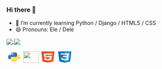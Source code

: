 ### Hi there 👋

- 🌱 I’m currently learning Python / Django / HTMLS / CSS
- 😄 Pronouns: Ele / Dele

<a href="https://github.com/LeoRPacheco/github-readme-stats">
  <img height=200 align="center" src="https://github-readme-stats.vercel.app/api?username=LeoRPacheco&show_icons=true&theme=dracula" />
</a>
<a href="https://github.com/LeoRPacheco/convoychat">
  <img height=200 align="center" src="https://github-readme-stats.vercel.app/api/top-langs?username=LeoRPacheco&layout=compact&langs_count=8&card_width=320&theme=dracula" />
</a>

<div style="display: inline_block"><br>
  <img align="center" alt="Rafa-Python" height="30" width="40" src="https://raw.githubusercontent.com/devicons/devicon/master/icons/python/python-original.svg">
  <img align="center" height="30" width="40" src="https://cdn.jsdelivr.net/gh/devicons/devicon/icons/django/django-plain.svg" />
  <img align="center" alt="Rafa-HTML" height="30" width="40" src="https://raw.githubusercontent.com/devicons/devicon/master/icons/html5/html5-original.svg">
  <img align="center" alt="Rafa-CSS" height="30" width="40" src="https://raw.githubusercontent.com/devicons/devicon/master/icons/css3/css3-original.svg">
</div>
  
